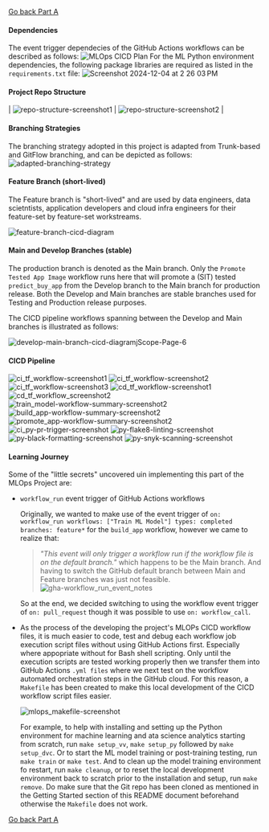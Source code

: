 [Go back Part A](getting_started_clc-A.md)

#### Dependencies
The event trigger dependecies of the GitHub Actions workflows can be described as follows:
  ![MLOps CICD Plan](https://github.com/user-attachments/assets/bd768c7e-b205-4e3d-8f6f-431a1ec079d7)
For the ML Python environment dependencies, the following package libraries are required as listed in the `requirements.txt` file:
  ![Screenshot 2024-12-04 at 2 26 03 PM](https://github.com/user-attachments/assets/632a7ba6-e8a6-4c51-b97f-520beebb2931)
#### Project Repo Structure
  |  ![repo-structure-screenshot1](https://github.com/user-attachments/assets/bdeb2d4e-dea3-4b3c-9860-cf04d154442d)  |  ![repo-structure-screenshot2](https://github.com/user-attachments/assets/15fca66b-0545-4136-9710-b1c8caca164e)  |
#### Branching Strategies
The branching strategy adopted in this project is adapted from Trunk-based and GitFlow branching, and can be depicted as follows:
  ![adapted-branching-strategy](https://github.com/user-attachments/assets/29d59e48-0818-4895-b7ea-a9b403ee043e)
#### Feature Branch (short-lived)
The Feature branch is "short-lived" and are used by data engineers, data scietntists, application developers and cloud infra engineers for their feature-set by feature-set workstreams.

  ![feature-branch-cicd-diagram](https://github.com/user-attachments/assets/74bc0afd-3b59-4f69-bcc5-5afba0d6cc68)
#### Main and Develop Branches (stable)
The production branch is denoted as the Main branch. Only the `Promote Tested App Image` workflow runs here that will promote a (SIT) tested `predict_buy_app` from the Develop branch to the Main branch for production release. Both the Develop and Main branches are stable branches used for Testing and Production release purposes.

The CICD pipeline workflows spanning between the Develop and Main branches is illustrated as follows:

  ![develop-main-branch-cicd-diagramjScope-Page-6](https://github.com/user-attachments/assets/4c8a7b58-8d6d-4f84-a312-1e3667aed192)
#### CICD Pipeline
  ![ci_tf_workflow-screenshot1](https://github.com/user-attachments/assets/a1904669-5a34-4980-8422-8ac46a0dc56c)
  ![ci_tf_workflow-screenshot2](https://github.com/user-attachments/assets/b174effe-d68e-4979-b6b5-5941dbc7f2a4)
  ![ci_tf_workflow-screenshot3](https://github.com/user-attachments/assets/f7d7e01c-16f1-407c-a292-256290ef7721)
  ![cd_tf_workflow-screenshot1](https://github.com/user-attachments/assets/0409d9a6-c6f8-42e1-a26f-34e30578fdd8)
  ![cd_tf_workflow_screenshot2](https://github.com/user-attachments/assets/a3a422cb-ab5a-41cd-9ca8-8b6c8dbb2e39)
  ![train_model-workflow-summary-screenshot2](https://github.com/user-attachments/assets/9780aaa1-6dfb-448e-a86d-50e36ab9fd9c)
  ![build_app-workflow-summary-screenshot2](https://github.com/user-attachments/assets/c2d486c7-0dfe-4c1f-bc4c-bcf0c1534bd1)
  ![promote_app-workflow-summary-screenshot2](https://github.com/user-attachments/assets/226ac1e9-875f-414a-b036-10ea14dea1be)
  ![ci_py-pr-trigger-screenshot](https://github.com/user-attachments/assets/85178d62-1813-46d3-bd8f-cf7cd55f199f)
  ![py-flake8-linting-screenshot](https://github.com/user-attachments/assets/9e9d7c47-5fd4-42a5-be3c-00fe36b96cd5)
  ![py-black-formatting-screenshot](https://github.com/user-attachments/assets/7029a197-654c-40e0-bc67-f16f1c72fbd3)
  ![py-snyk-scanning-screenshot](https://github.com/user-attachments/assets/35882bac-bae0-4fea-a292-2784a82fb9f7)
#### Learning Journey
Some of the "little secrets" uncovered uin implementing this part of the MLOps Project are:
  - `workflow_run` event trigger of GitHub Actions workflows

    Originally, we wanted to make use of the event trigger of `on: workflow_run workflows: ["Train ML Model"] types: completed branches: feature*` for the `build_app` workflow, however we came to realize that:
    
      > _"This event will only trigger a workflow run if the workflow file is on the default branch."_ which happens to be the Main branch. And having to switch the GitHub default branch between Main and Feature branches was just not feasible.
      > ![gha-workflow_run_event_notes](https://github.com/user-attachments/assets/b3142eb2-30cd-444d-8156-d13dcd633d52)

    So at the end, we decided switching to using the workflow event trigger of `on: pull_request` though it was possible to use `on: workflow_call`.

  - As the process of the developing the project's MLOPs CICD workflow files, it is much easier to code, test and debug each workflow job execution script files without using GitHub Actions first. Especially where appopriate without for Bash shell scripting. Only until the execution scripts are tested working properly then we transfer them into GitHub Actions `.yml files` where we next test on the workflow automated orchestration steps in the GitHub cloud. For this reason, a `Makefile` has been created to make this local development of the CICD workflow script files easier. 

    ![mlops_makefile-screenshot](https://github.com/user-attachments/assets/ca114246-8336-46ac-9bbd-e0fd23537402)

    For example, to help with installing and setting up the Python environment for machine learning and ata science analytics starting from scratch, run `make setup_vv`, `make setup_py` followed by `make setup_dvc`. Or to start the ML model training or post-training testing, run `make train` or `make test`. And to clean up the model training environment fo restart, run `make cleanup`, or to reset the local development environment back to scratch prior to the installation and setup, run `make remove`. Do make sure that the Git repo has been cloned as mentioned in the Getting Started section of this README document beforehand otherwise the `Makefile` does not work.

[Go back Part A](getting_started_clc-A.md)
